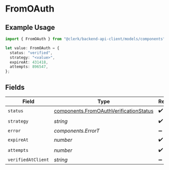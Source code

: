 # FromOAuth

## Example Usage

```typescript
import { FromOAuth } from "@clerk/backend-api-client/models/components";

let value: FromOAuth = {
  status: "verified",
  strategy: "<value>",
  expireAt: 431418,
  attempts: 896547,
};
```

## Fields

| Field                                                                                            | Type                                                                                             | Required                                                                                         | Description                                                                                      |
| ------------------------------------------------------------------------------------------------ | ------------------------------------------------------------------------------------------------ | ------------------------------------------------------------------------------------------------ | ------------------------------------------------------------------------------------------------ |
| `status`                                                                                         | [components.FromOAuthVerificationStatus](../../models/components/fromoauthverificationstatus.md) | :heavy_check_mark:                                                                               | N/A                                                                                              |
| `strategy`                                                                                       | *string*                                                                                         | :heavy_check_mark:                                                                               | N/A                                                                                              |
| `error`                                                                                          | *components.ErrorT*                                                                              | :heavy_minus_sign:                                                                               | N/A                                                                                              |
| `expireAt`                                                                                       | *number*                                                                                         | :heavy_check_mark:                                                                               | N/A                                                                                              |
| `attempts`                                                                                       | *number*                                                                                         | :heavy_check_mark:                                                                               | N/A                                                                                              |
| `verifiedAtClient`                                                                               | *string*                                                                                         | :heavy_minus_sign:                                                                               | N/A                                                                                              |